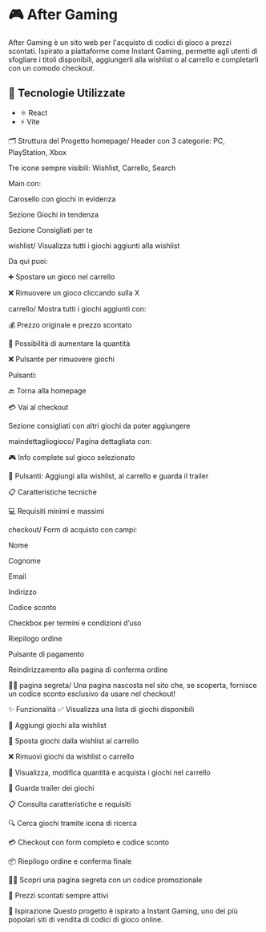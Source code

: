 # 🎮 After Gaming

After Gaming è un sito web per l'acquisto di codici di gioco a prezzi scontati. Ispirato a piattaforme come Instant Gaming, permette agli utenti di sfogliare i titoli disponibili, aggiungerli alla wishlist o al carrello e completarli con un comodo checkout.

## 🚀 Tecnologie Utilizzate

- ⚛️ React
- ⚡️ Vite

🗂️ Struttura del Progetto
homepage/
Header con 3 categorie: PC, PlayStation, Xbox

Tre icone sempre visibili: Wishlist, Carrello, Search

Main con:

Carosello con giochi in evidenza

Sezione Giochi in tendenza

Sezione Consigliati per te

wishlist/
Visualizza tutti i giochi aggiunti alla wishlist

Da qui puoi:

➕ Spostare un gioco nel carrello

❌ Rimuovere un gioco cliccando sulla X

carrello/
Mostra tutti i giochi aggiunti con:

💰 Prezzo originale e prezzo scontato

🔢 Possibilità di aumentare la quantità

❌ Pulsante per rimuovere giochi

Pulsanti:

🔙 Torna alla homepage

💳 Vai al checkout

Sezione consigliati con altri giochi da poter aggiungere

maindettagliogioco/
Pagina dettagliata con:

🎮 Info complete sul gioco selezionato

🔘 Pulsanti: Aggiungi alla wishlist, al carrello e guarda il trailer

📋 Caratteristiche tecniche

💻 Requisiti minimi e massimi

checkout/
Form di acquisto con campi:

Nome

Cognome

Email

Indirizzo

Codice sconto

Checkbox per termini e condizioni d’uso

Riepilogo ordine

Pulsante di pagamento

Reindirizzamento alla pagina di conferma ordine

🕵️‍♂️ pagina segreta/
Una pagina nascosta nel sito che, se scoperta, fornisce un codice sconto esclusivo da usare nel checkout!

✨ Funzionalità
✅ Visualizza una lista di giochi disponibili

💖 Aggiungi giochi alla wishlist

🔁 Sposta giochi dalla wishlist al carrello

❌ Rimuovi giochi da wishlist o carrello

🛒 Visualizza, modifica quantità e acquista i giochi nel carrello

🎥 Guarda trailer dei giochi

📋 Consulta caratteristiche e requisiti

🔍 Cerca giochi tramite icona di ricerca

💳 Checkout con form completo e codice sconto

📦 Riepilogo ordine e conferma finale

🕵️‍♀️ Scopri una pagina segreta con un codice promozionale

💸 Prezzi scontati sempre attivi

📌 Ispirazione
Questo progetto è ispirato a Instant Gaming, uno dei più popolari siti di vendita di codici di gioco online.
